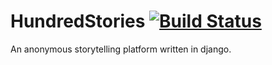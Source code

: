 # HundredStories [![Build Status](https://travis-ci.org/wastevensv/HundredStories.svg)](https://travis-ci.org/wastevensv/HundredStories)
An anonymous storytelling platform written in django.
